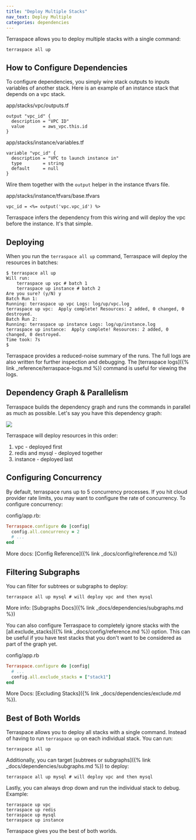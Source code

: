 ```yaml
---
title: "Deploy Multiple Stacks"
nav_text: Deploy Multiple
categories: dependencies
---
```


Terraspace allows you to deploy multiple stacks with a single command:

    terraspace all up

## How to Configure Dependencies

To configure dependencies, you simply wire stack outputs to inputs variables of another stack. Here is an example of an instance stack that depends on a vpc stack.

app/stacks/vpc/outputs.tf

    output "vpc_id" {
      description = "VPC ID"
      value       = aws_vpc.this.id
    }

app/stacks/instance/variables.tf

    variable "vpc_id" {
      description = "VPC to launch instance in"
      type        = string
      default     = null
    }

Wire them together with the `output` helper in the instance tfvars file.

app/stacks/instance/tfvars/base.tfvars

    vpc_id = <%= output('vpc.vpc_id') %>

Terraspace infers the dependency from this wiring and will deploy the vpc before the instance. It's that simple.

## Deploying

When you run the `terraspace all up` command, Terraspace will deploy the resources in batches:

    $ terraspace all up
    Will run:
        terraspace up vpc # batch 1
        terraspace up instance # batch 2
    Are you sure? (y/N) y
    Batch Run 1:
    Running: terraspace up vpc Logs: log/up/vpc.log
    terraspace up vpc:  Apply complete! Resources: 2 added, 0 changed, 0 destroyed.
    Batch Run 2:
    Running: terraspace up instance Logs: log/up/instance.log
    terraspace up instance:  Apply complete! Resources: 2 added, 0 changed, 0 destroyed.
    Time took: 7s
    $

Terraspace provides a reduced-noise summary of the runs. The full logs are also written for further inspection and debugging. The [terraspace logs]({% link _reference/terraspace-logs.md %}) command is useful for viewing the logs.

## Dependency Graph & Parallelism

Terraspace builds the dependency graph and runs the commands in parallel as much as possible.  Let's say you have this dependency graph:

![](https://img.boltops.com/boltops/tools/terraspace/graphs/instance-redis-mysql-vpc.png)

Terraspace will deploy resources in this order:

1. vpc - deployed first
2. redis and mysql - deployed together
3. instance - deployed last

## Configuring Concurrency

By default, terraspace runs up to 5 concurrency processes. If you hit cloud provider rate limits, you may want to configure the rate of concurrency. To configure concurrency:

config/app.rb:

```ruby
Terraspace.configure do |config|
  config.all.concurrency = 2
  # ...
end
```

More docs: [Config Reference]({% link _docs/config/reference.md %})

## Filtering Subgraphs

You can filter for subtrees or subgraphs to deploy:

    terraspace all up mysql # will deploy vpc and then mysql

More info: [Subgraphs Docs]({% link _docs/dependencies/subgraphs.md %})

You can also configure Terraspace to completely ignore stacks with the [all.exclude_stacks]({% link _docs/config/reference.md %}) option. This can be useful if you have test stacks that you don't want to be considered as part of the graph yet.

config/app.rb

```ruby
Terraspace.configure do |config|
  # ...
  config.all.exclude_stacks = ["stack1"]
end
```

More Docs: [Excluding Stacks]({% link _docs/dependencies/exclude.md %}).

## Best of Both Worlds

Terraspace allows you to deploy all stacks with a single command. Instead of having to run `terraspace up` on each individual stack. You can run:

    terraspace all up

Additionally, you can target [subtrees or subgraphs]({% link _docs/dependencies/subgraphs.md %}) to deploy:

    terraspace all up mysql # will deploy vpc and then mysql

Lastly, you can always drop down and run the individual stack to debug. Example:

    terraspace up vpc
    terraspace up redis
    terraspace up mysql
    terraspace up instance

Terraspace gives you the best of both worlds.
